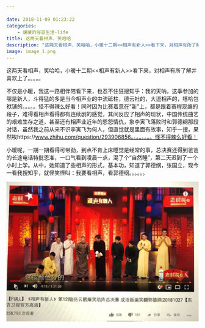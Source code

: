 ```yaml
---

date: 2018-11-09 01:23:22
categories:
    - 暖暖的写意生活-life
title: 这两天看相声，笑哈哈
description: "这两天看相声，笑哈哈，小暖十二期<<相声有新人>>看下来，对相声有所了解并喜欢上了。。。。。 不仅是小暖，我这一路相伴陪看下来，也忍不住狂搜知乎：我的天呐，这季参加的哪是新人，斗得猛的多是当今相声业的..."
image: image_1.png
---
```


这两天看相声，笑哈哈，小暖十二期<<相声有新人>>看下来，对相声有所了解并喜欢上了。。。。。

不仅是小暖，我这一路相伴陪看下来，也忍不住狂搜知乎：我的天呐，这季参加的哪是新人，斗得猛的多是当今相声业的中流砥柱，德云社的，大逗相声的，嘻哈包袱铺的。。。。。怪不得辣么好看！同时因为比赛着意在“新”上，都是跟着赛程现编的段子，难得看相声看得都有连续剧的感觉，其间反应了相声的现状，中国传统曲艺的艰难生存之道，甚至还有相声业近年的恩怨情仇，象李寅飞落败时和郭德纲那段对话，虽然我之前从来不识李寅飞为何人，但直觉就是里面有故事，知乎一搜，果然唉https://www.zhihu.com/question/293906856。。。。。。。。怪不得辣么好看！

小暖呢，一期一期看得可带劲，到点不肯上床睡觉是经常的事，总决赛还得到爸爸的长途电话特批恩准，一口气看到凌晨一点，混了个“自然睡”，第二天迟到了一个小时上学。从中，她知道了些相声的形式，基本功，知道了郭德纲，张国立，现今一看我搜知乎，就怪笑怪叫：我要看相声，看郭德纲。。。。。。

![](image_1.png)